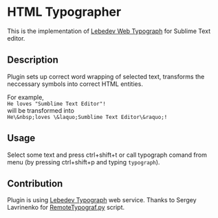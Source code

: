 # HTML Typographer
This is the implementation of [Lebedev Web Typograph](https://www.artlebedev.ru/tools/typograf/) for Sublime Text editor.

## Description
Plugin sets up correct word wrapping of selected text, transforms the neccessary symbols into correct HTML entities.  
  
For example,  
`He loves "Sumblime Text Editor"!`  
will be transformed into  
`He\&nbsp;loves \&laquo;Sumblime Text Editor\&raquo;!`

## Usage
Select some text and press ctrl+shift+t or call typograph comand from menu (by pressing ctrl+shift+p and typing `typograph`).

## Contribution
Plugin is using [Lebedev Typograph](https://www.artlebedev.ru/tools/typograf/) web service.
Thanks to Sergey Lavrinenko for [RemoteTypograf.py](https://www.artlebedev.ru/tools/typograf/webservice/) script.
